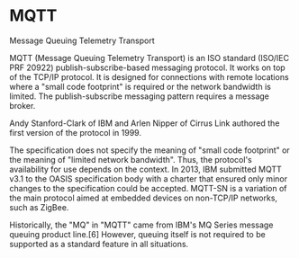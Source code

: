 # MQTT


Message Queuing Telemetry Transport

MQTT (Message Queuing Telemetry Transport) is an ISO standard (ISO/IEC
PRF 20922) publish-subscribe-based messaging protocol. It works on top
of the TCP/IP protocol. It is designed for connections with remote
locations where a "small code footprint" is required or the network
bandwidth is limited. The publish-subscribe messaging pattern requires a
message broker.

Andy Stanford-Clark of IBM and Arlen Nipper of Cirrus Link authored the
first version of the protocol in 1999.

The specification does not specify the meaning of "small code footprint"
or the meaning of "limited network bandwidth". Thus, the protocol's
availability for use depends on the context. In 2013, IBM submitted MQTT
v3.1 to the OASIS specification body with a charter that ensured only
minor changes to the specification could be accepted. MQTT-SN is a
variation of the main protocol aimed at embedded devices on non-TCP/IP
networks, such as ZigBee.

Historically, the "MQ" in "MQTT" came from IBM's MQ Series message
queuing product line.\[6\] However, queuing itself is not required to be
supported as a standard feature in all situations.

